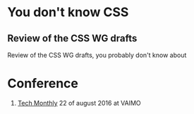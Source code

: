 # You don't know CSS

## Review of the CSS WG drafts

Review of the CSS WG drafts, you probably don't know about

# Conference

1. [Tech Monthly][0] 22 of august 2016 at VAIMO

[0]: http://server-a.vaimo.com/dokuwikimedia/TechMonthly/Tech-Monthly-2016-08-22.mp4 "Tech Monthly Video"
